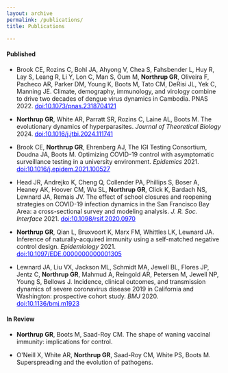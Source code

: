 ```yaml
---
layout: archive
permalink: /publications/
title: Publications

---
```


#### Published

-	Brook CE, Rozins C, Bohl JA, Ahyong V, Chea S, Fahsbender L, Huy R, Lay S, Leang R, Li Y, Lon C, Man S, Oum M, <b>Northrup GR</b>, Oliveira F, Pacheco AR, Parker DM, Young K, Boots M, Tato CM, DeRisi JL, Yek C, Manning JE. Climate, demography, immunology, and virology combine to drive two decades of dengue virus dynamics in Cambodia. PNAS 2022. <a href="https://doi.org/10.1073/pnas.2318704121" target="_blank" style="color:blue;">  doi:10.1073/pnas.2318704121 </a>

- <b>Northrup GR</b>, White AR, Parratt SR, Rozins C, Laine AL, Boots M. The evolutionary dynamics of hyperparasites. <i>Journal of Theoretical Biology</i> 2024. <a href="https://doi.org/10.1016/j.jtbi.2024.111741" target="_blank" style="color:blue;"> doi:10.1016/j.jtbi.2024.111741 </a>

- Brook CE, <b> Northrup GR</b>, Ehrenberg AJ, The IGI Testing Consortium, Doudna JA, Boots M. Optimizing COVID-19 control with asymptomatic surveillance testing in a university environment. <i>Epidemics</i> 2021. <a href="https://doi.org/10.1016/j.epidem.2021.100527" target="_blank" style="color:blue;"> doi:10.1016/j.epidem.2021.100527 </a>

- Head JR, Andrejko K, Cheng Q, Collender PA, Phillips S, Boser A, Heaney AK, Hoover CM, Wu SL, <b>Northrup GR</b>, Click K, Bardach NS, Lewnard JA, Remais JV. The effect of school closures and reopening strategies on COVID-19 infection dynamics in the San Francisco Bay Area: a cross-sectional survey and modeling analysis. <i>J. R. Soc. Interface</i> 2021. <a href="https://royalsocietypublishing.org/doi/10.1098/rsif.2020.0970" target="_blank" style="color:blue;"> doi:10.1098/rsif.2020.0970 </a>

- <b>Northrup GR</b>, Qian L, Bruxvoort K, Marx FM, Whittles LK, Lewnard JA. Inference of naturally-acquired immunity using a self-matched negative control design. <i>Epidemiology</i> 2021. <a href="https://journals.lww.com/epidem/Fulltext/2021/03000/Inference_of_Naturally_Acquired_Immunity_Using_a.3.aspx" target="_blank" style="color:blue;"> doi:10.1097/EDE.0000000000001305 </a>

- Lewnard JA, Liu VX, Jackson ML, Schmidt MA, Jewell BL, Flores JP, Jentz C, <b>Northrup GR</b>, Mahmud A, Reingold AR, Petersen M, Jewell NP, Young S, Bellows J. Incidence, clinical outcomes, and transmission dynamics of severe coronavirus disease 2019 in California and Washington: prospective cohort study. <i>BMJ</i> 2020. <a href="https://www.bmj.com/content/369/bmj.m1923" target="_blank" style="color:blue;"> doi:10.1136/bmj.m1923 </a>

#### In Review

- <b>Northrup GR</b>, Boots M, Saad-Roy CM. The shape of waning vaccinal immunity: implications for control.

- O'Neill X, White AR, <b>Northrup GR</b>, Saad-Roy CM, White PS, Boots M. Superspreading and the evolution of pathogens.

